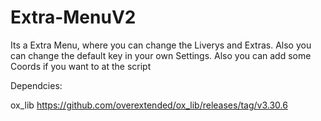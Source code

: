 # Extra-MenuV2
Its a Extra Menu, where you can change the Liverys and Extras. Also you can change the default key in your own Settings. Also you can add some Coords if you want to at the script

Dependcies:

ox_lib
https://github.com/overextended/ox_lib/releases/tag/v3.30.6
